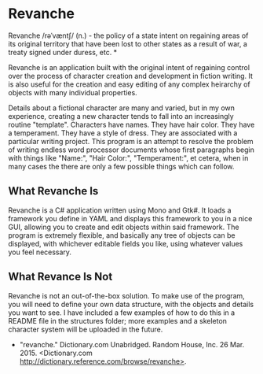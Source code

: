 Revanche
========

Revanche /rəˈvæntʃ/ (n.) - the policy of a state intent on regaining areas of its original territory that have been lost to other states as a result of war, a treaty signed under duress, etc. *

Revanche is an application built with the original intent of regaining control over the process of character creation and development in fiction writing. It is also useful for the creation and easy editing of any complex heirarchy of objects with many individual properties.

Details about a fictional character are many and varied, but in my own experience, creating a new character tends to fall into an increasingly routine "template". Characters have names. They have hair color. They have a temperament. They have a style of dress. They are associated with a particular writing project. This program is an attempt to resolve the problem of writing endless word processor documents whose first paragraphs begin with things like "Name:", "Hair Color:", "Temperament:", et cetera, when in many cases the there are only a few possible things which can follow.

What Revanche Is
----------------

Revanche is a C# application written using Mono and Gtk#. It loads a framework you define in YAML and displays this framework to you in a nice GUI, allowing you to create and edit objects within said framework. The program is extremely flexible, and basically any tree of objects can be displayed, with whichever editable fields you like, using whatever values you feel necessary.

What Revance Is Not
-------------------

Revanche is not an out-of-the-box solution. To make use of the program, you will need to define your own data structure, with the objects and details you want to see. I have included a few examples of how to do this in a README file in the structures folder; more examples and a skeleton character system will be uploaded in the future.

* "revanche." Dictionary.com Unabridged. Random House, Inc. 26 Mar. 2015. <Dictionary.com http://dictionary.reference.com/browse/revanche>.
